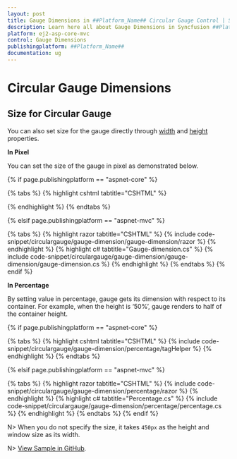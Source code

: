 ```yaml
---
layout: post
title: Gauge Dimensions in ##Platform_Name## Circular Gauge Control | Syncfusion
description: Learn here all about Gauge Dimensions in Syncfusion ##Platform_Name## Circular Gauge control of Syncfusion Essential JS 2 and more.
platform: ej2-asp-core-mvc
control: Gauge Dimensions
publishingplatform: ##Platform_Name##
documentation: ug
---
```


# Circular Gauge Dimensions

## Size for Circular Gauge

<!-- markdownlint-disable MD036 -->

You can also set size for the gauge directly through [width](https://help.syncfusion.com/cr/aspnetcore-js2/Syncfusion.EJ2.CircularGauge.CircularGauge.html#Syncfusion_EJ2_CircularGauge_CircularGauge_Width) and [height](https://help.syncfusion.com/cr/aspnetcore-js2/Syncfusion.EJ2.CircularGauge.CircularGauge.html#Syncfusion_EJ2_CircularGauge_CircularGauge_Height) properties.

**In Pixel**

You can set the size of the gauge in pixel as demonstrated below.

{% if page.publishingplatform == "aspnet-core" %}

{% tabs %}
{% highlight cshtml tabtitle="CSHTML" %}

{% endhighlight %}
{% endtabs %}

{% elsif page.publishingplatform == "aspnet-mvc" %}

{% tabs %}
{% highlight razor tabtitle="CSHTML" %}
{% include code-snippet/circulargauge/gauge-dimension/gauge-dimension/razor %}
{% endhighlight %}
{% highlight c# tabtitle="Gauge-dimension.cs" %}
{% include code-snippet/circulargauge/gauge-dimension/gauge-dimension/gauge-dimension.cs %}
{% endhighlight %}
{% endtabs %}
{% endif %}



**In Percentage**

By setting value in percentage, gauge gets its dimension with respect to its container. For example, when the height is ‘50%’, gauge renders to half of the container height.

{% if page.publishingplatform == "aspnet-core" %}

{% tabs %}
{% highlight cshtml tabtitle="CSHTML" %}
{% include code-snippet/circulargauge/gauge-dimension/percentage/tagHelper %}
{% endhighlight %}
{% endtabs %}

{% elsif page.publishingplatform == "aspnet-mvc" %}

{% tabs %}
{% highlight razor tabtitle="CSHTML" %}
{% include code-snippet/circulargauge/gauge-dimension/percentage/razor %}
{% endhighlight %}
{% highlight c# tabtitle="Percentage.cs" %}
{% include code-snippet/circulargauge/gauge-dimension/percentage/percentage.cs %}
{% endhighlight %}
{% endtabs %}
{% endif %}



N> When you do not specify the size, it takes `450px` as the height and window size as its width.

N> [View Sample in GitHub](https://github.com/SyncfusionExamples/ASP-NET-Core-UG-Examples/tree/main/CircularGauge/CircularGaugeUGSample).